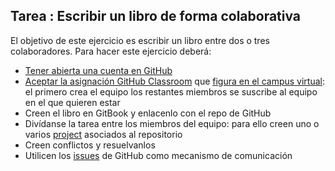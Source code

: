 ## Tarea : Escribir un libro de forma colaborativa

El objetivo de este ejercicio es escribir un libro entre dos o tres colaboradores. Para hacer este ejercicio deberá:

* [Tener abierta una cuenta en GitHub](https://github.com/join?source=header-home)
* [Aceptar la asignación GitHub Classroom](classroom.md##classroomestudiante) que [figura en el campus virtual](https://campusvirtual.ull.es/formacion/mod/assign/view.php?id=173949): el primero crea el equipo los restantes miembros se suscribe al equipo en el que quieren estar
* Creen el libro en GitBook y enlacenlo con el repo de GitHub
* Divídanse la tarea entre los miembros del equipo: para ello creen uno o varios [project](githubprojects.md) asociados al repositorio
* Creen conflictos y resuelvanlos 
* Utilicen los [issues](gitbook-y-github.md#issues) de GitHub como mecanismo de comunicación


